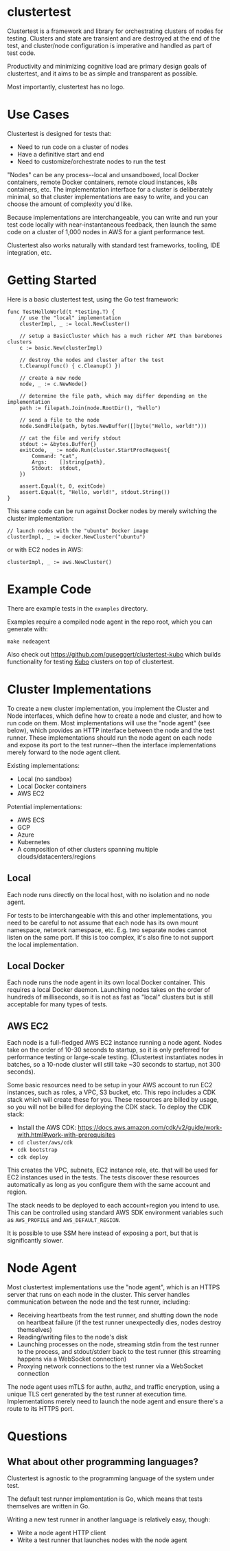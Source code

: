 # clustertest

Clustertest is a framework and library for orchestrating clusters of nodes for testing. Clusters and state are transient and are destroyed at the end of the test, and cluster/node configuration is imperative and handled as part of test code.

Productivity and minimizing cognitive load are primary design goals of clustertest, and it aims to be as simple and transparent as possible.

Most importantly, clustertest has no logo.

# Use Cases

Clustertest is designed for tests that:

* Need to run code on a cluster of nodes
* Have a definitive start and end
* Need to customize/orchestrate nodes to run the test

"Nodes" can be any process--local and unsandboxed, local Docker containers, remote Docker containers, remote cloud instances, k8s containers, etc. The implementation interface for a cluster is deliberately minimal, so that cluster implementations are easy to write, and you can choose the amount of complexity you'd like.

Because implementations are interchangeable, you can write and run your test code locally with near-instantaneous feedback, then launch the same code on a cluster of 1,000 nodes in AWS for a giant performance test. 

Clustertest also works naturally with standard test frameworks, tooling, IDE integration, etc.

# Getting Started
Here is a basic clustertest test, using the Go test framework:

```
func TestHelloWorld(t *testing.T) {
	// use the "local" implementation
	clusterImpl, _ := local.NewCluster()

	// setup a BasicCluster which has a much richer API than barebones clusters
	c := basic.New(clusterImpl)

	// destroy the nodes and cluster after the test
	t.Cleanup(func() { c.Cleanup() })

	// create a new node
	node, _ := c.NewNode()

	// determine the file path, which may differ depending on the implementation
	path := filepath.Join(node.RootDir(), "hello")

	// send a file to the node
	node.SendFile(path, bytes.NewBuffer([]byte("Hello, world!")))

	// cat the file and verify stdout
	stdout := &bytes.Buffer{}
	exitCode, _ := node.Run(cluster.StartProcRequest{
		Command: "cat",
		Args:    []string{path},
		Stdout:  stdout,
	})

	assert.Equal(t, 0, exitCode)
	assert.Equal(t, "Hello, world!", stdout.String())
}
```

This same code can be run against Docker nodes by merely switching the cluster implementation:

```
// launch nodes with the "ubuntu" Docker image
clusterImpl, _ := docker.NewCluster("ubuntu")
```

or with EC2 nodes in AWS:

```
clusterImpl, _ := aws.NewCluster()
```

# Example Code
There are example tests in the `examples` directory.

Examples require a compiled node agent in the repo root, which you can generate with:

```
make nodeagent
```

Also check out https://github.com/guseggert/clustertest-kubo which builds functionality for testing [Kubo](https://github.com/ipfs/kubo) clusters on top of clustertest.

# Cluster Implementations
To create a new cluster implementation, you implement the Cluster and Node interfaces, which define how to create a node and cluster, and how to run code on them. Most implementations will use the "node agent" (see below), which provides an HTTP interface between the node and the test runner. These implementations should run the node agent on each node and expose its port to the test runner--then the interface implementations merely forward to the node agent client.

Existing implementations:

- Local (no sandbox)
- Local Docker containers
- AWS EC2

Potential implementations:

- AWS ECS
- GCP
- Azure
- Kubernetes
- A composition of other clusters spanning multiple clouds/datacenters/regions

## Local
Each node runs directly on the local host, with no isolation and no node agent.

For tests to be interchangeable with this and other implementations, you need to be careful to not assume that each node has its own mount namespace, network namespace, etc. E.g. two separate nodes cannot listen on the same port. If this is too complex, it's also fine to not support the local implementation.

## Local Docker
Each node runs the node agent in its own local Docker container. This requires a local Docker daemon. Launching nodes takes on the order of hundreds of milliseconds, so it is not as fast as "local" clusters but is still acceptable for many types of tests.

## AWS EC2
Each node is a full-fledged AWS EC2 instance running a node agent. Nodes take on the order of 10-30 seconds to startup, so it is only preferred for performance testing or large-scale testing. (Clustertest instantiates nodes in batches, so a 10-node cluster will still take ~30 seconds to startup, not 300 seconds).

Some basic resources need to be setup in your AWS account to run EC2 instances, such as roles, a VPC, S3 bucket, etc. This repo includes a CDK stack which will create these for you. These resources are billed by usage, so you will not be billed for deploying the CDK stack. To deploy the CDK stack:

- Install the AWS CDK: https://docs.aws.amazon.com/cdk/v2/guide/work-with.html#work-with-prerequisites
- `cd cluster/aws/cdk`
- `cdk bootstrap`
- `cdk deploy`

This creates the VPC, subnets, EC2 instance role, etc. that will be used for EC2 instances used in the tests. The tests discover these resources automatically as long as you configure them with the same account and region.

The stack needs to be deployed to each account+region you intend to use. This can be controlled using standard AWS SDK environment variables such as `AWS_PROFILE` and `AWS_DEFAULT_REGION`.

It is possible to use SSM here instead of exposing a port, but that is significantly slower.

# Node Agent
Most clustertest implementations use the "node agent", which is an HTTPS server that runs on each node in the cluster. This server handles communication between the node and the test runner, including:

* Receiving heartbeats from the test runner, and shutting down the node on heartbeat failure (if the test runner unexpectedly dies, nodes destroy themselves)
* Reading/writing files to the node's disk
* Launching processes on the node, streaming stdin from the test runner to the process, and stdout/stderr back to the test runner (this streaming happens via a WebSocket connection)
* Proxying network connections to the test runner via a WebSocket connection

The node agent uses mTLS for authn, authz, and traffic encryption, using a unique TLS cert generated by the test runner at execution time. Implementations merely need to launch the node agent and ensure there's a route to its HTTPS port.

# Questions
## What about other programming languages?
Clustertest is agnostic to the programming language of the system under test.

The default test runner implementation is Go, which means that tests themselves are written in Go.

Writing a new test runner in another language is relatively easy, though:

- Write a node agent HTTP client
- Write a test runner that launches nodes with the node agent
